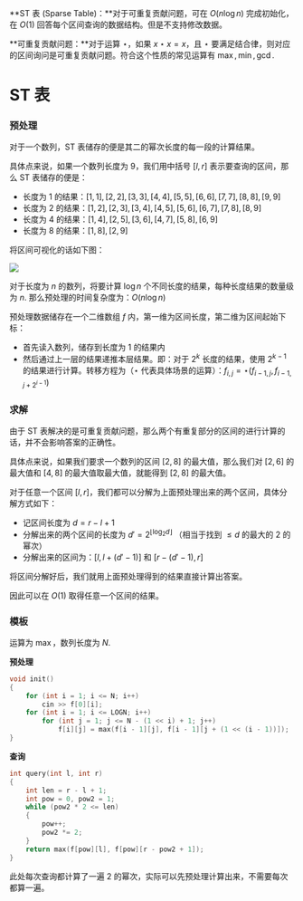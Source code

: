 **ST 表 (Sparse Table)：**对于可重复贡献问题，可在 $O(n\log n)$ 完成初始化，在 $O(1)$ 回答每个区间查询的数据结构。但是不支持修改数据。

**可重复贡献问题：**对于运算 $\star$，如果 $x\star x=x$，且 $\star$ 要满足结合律，则对应的区间询问是可重复贡献问题。符合这个性质的常见运算有 $\max,\min,\gcd$.

<!--more-->

# ST 表

### 预处理

对于一个数列，ST 表储存的便是其二的幂次长度的每一段的计算结果。

具体点来说，如果一个数列长度为 $9$，我们用中括号 $[l,r]$ 表示要查询的区间，那么 ST 表储存的便是：

- 长度为 $1$ 的结果：$[1,1],[2,2],[3,3],[4,4],[5,5],[6,6],[7,7],[8,8],[9,9]$
- 长度为 $2$ 的结果：$[1,2],[2,3],[3,4],[4,5],[5,6],[6,7],[7,8],[8,9]$
- 长度为 $4$ 的结果：$[1,4],[2,5],[3,6],[4,7],[5,8],[6,9]$
- 长度为 $8$ 的结果：$[1,8],[2,9]$

将区间可视化的话如下图：

![](https://assets.zouht.com/img/note/116-01.webp)

对于长度为 $n$ 的数列，将要计算 $\log n$ 个不同长度的结果，每种长度结果的数量级为 $n$. 那么预处理的时间复杂度为：$O(n\log n)$

预处理数据储存在一个二维数组 $f$ 内，第一维为区间长度，第二维为区间起始下标：

- 首先读入数列，储存到长度为 $1$ 的结果内
- 然后通过上一层的结果递推本层结果。即：对于 $2^k$ 长度的结果，使用 $2^{k-1}$ 的结果进行计算。转移方程为（$\star$ 代表具体场景的运算）：$f_{i,j}=\star(f_{i-1,j},f_{i-1,j+2^{i-1}})$

### 求解

由于 ST 表解决的是可重复贡献问题，那么两个有重复部分的区间的进行计算的话，并不会影响答案的正确性。

具体点来说，如果我们要求一个数列的区间 $[2,8]$ 的最大值，那么我们对 $[2,6]$ 的最大值和 $[4,8]$ 的最大值取最大值，就能得到 $[2,8]$ 的最大值。

对于任意一个区间 $[l,r]$，我们都可以分解为上面预处理出来的两个区间，具体分解方式如下：

- 记区间长度为 $d=r-l+1$
- 分解出来的两个区间的长度为 $d'=2^{\lfloor\log_2 d\rfloor}$ （相当于找到 $\leq d$ 的最大的 $2$ 的幂次）
- 分解出来的区间为：$[l,l+(d'-1)]$ 和 $[r-(d'-1),r]$

将区间分解好后，我们就用上面预处理得到的结果直接计算出答案。

因此可以在 $O(1)$ 取得任意一个区间的结果。

### 模板

运算为 $\max$，数列长度为 $N$.

**预处理**

```cpp
void init()
{
    for (int i = 1; i <= N; i++)
        cin >> f[0][i];
    for (int i = 1; i <= LOGN; i++)
        for (int j = 1; j <= N - (1 << i) + 1; j++)
            f[i][j] = max(f[i - 1][j], f[i - 1][j + (1 << (i - 1))]);
}
```

**查询**

```cpp
int query(int l, int r)
{
    int len = r - l + 1;
    int pow = 0, pow2 = 1;
    while (pow2 * 2 <= len)
    {
        pow++;
        pow2 *= 2;
    }
    return max(f[pow][l], f[pow][r - pow2 + 1]);
}
```

此处每次查询都计算了一遍 $2$ 的幂次，实际可以先预处理计算出来，不需要每次都算一遍。